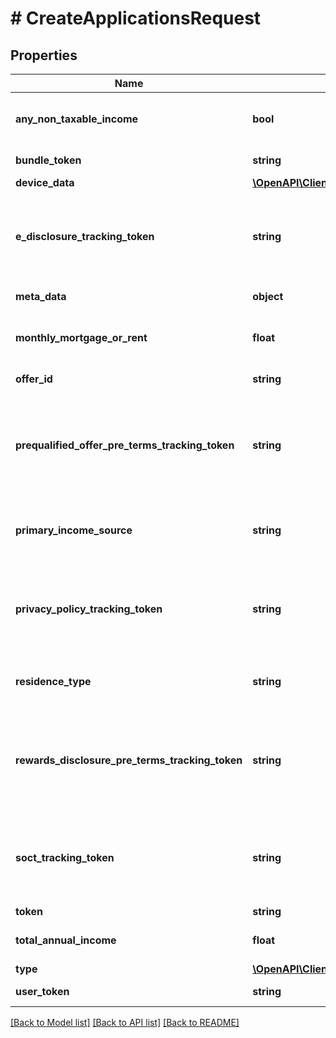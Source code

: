 # # CreateApplicationsRequest

## Properties

Name | Type | Description | Notes
------------ | ------------- | ------------- | -------------
**any_non_taxable_income** | **bool** | A value of &#x60;true&#x60; indicates that the user has a non-taxable income source.  Required when retrieving an application. |
**bundle_token** | **string** | Unique identifier of the bundle associated with the application. |
**device_data** | [**\OpenAPI\Client\Model\DeviceData**](DeviceData.md) |  | [optional]
**e_disclosure_tracking_token** | **string** | The tracking token of the eDisclosure.  This is the &#x60;tracking_token&#x60; returned in the &#x60;E_DISCLOSURE&#x60; object when sending a &#x60;GET&#x60; request to the &#x60;/credit/applications/files&#x60; endpoint before a decision on the application is made. |
**meta_data** | **object** | Customer-defined additional information about the application. | [optional]
**monthly_mortgage_or_rent** | **float** | Monthly amount of the mortgage or rent that the user currently pays.  Required when retrieving an application. |
**offer_id** | **string** | Unique identifier of the offer for a pre-screened applicant. | [optional]
**prequalified_offer_pre_terms_tracking_token** | **string** | The tracking token of the Pre-qualified Offer Pre-Terms.  This is the &#x60;tracking_token&#x60; returned in the &#x60;PREQUALIFICATION_PRE_TERMS&#x60; object when sending a &#x60;GET&#x60; request to the &#x60;/credit/applications/files&#x60; endpoint before a decision on the application is made. | [optional]
**primary_income_source** | **string** | Whether the primary income source comes from the user being employed, unemployed, self-employment, or another situation.  Required when retrieving an application. |
**privacy_policy_tracking_token** | **string** | The tracking token of the Privacy Policy.  This is the &#x60;tracking_token&#x60; returned in the &#x60;PRIVACY_POLICY&#x60; object when sending a &#x60;GET&#x60; request to the &#x60;/credit/applications/files&#x60; endpoint before a decision on the application is made. |
**residence_type** | **string** | Whether the user owns or rents their residence, or has another situation.  Required when retrieving an application. |
**rewards_disclosure_pre_terms_tracking_token** | **string** | The tracking token of the Rewards Disclosure Pre-terms.  This is the &#x60;tracking_token&#x60; returned in the &#x60;REWARDS_DISCLOSURE_PRE_TERMS&#x60; object when sending a &#x60;GET&#x60; request to the &#x60;/credit/applications/files&#x60; endpoint before a decision on the application is made. | [optional]
**soct_tracking_token** | **string** | The tracking token of the Summary of Credit Terms (SOCT).  This is the &#x60;tracking_token&#x60; returned in the &#x60;SOCT&#x60; object when sending a &#x60;GET&#x60; request to the &#x60;/credit/applications/files&#x60; endpoint before a decision on the application is made. |
**token** | **string** | Unique identifier of the application. | [optional]
**total_annual_income** | **float** | The total amount of the user&#39;s annual income.  Required when retrieving an application. |
**type** | [**\OpenAPI\Client\Model\ApplicationType**](ApplicationType.md) |  | [optional]
**user_token** | **string** | Unique identifier of the applicant, the user applying for a credit account. |

[[Back to Model list]](../../README.md#models) [[Back to API list]](../../README.md#endpoints) [[Back to README]](../../README.md)
